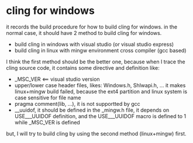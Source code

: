 # cling for windows
it records the build procedure for how to build cling for windows.
in the normal case, it should have 2 method to build cling for windows.
* build cling in windows with visual studio (or visual studio express)
* build cling in linux with mingw environment cross compiler (gcc based)

I think the first method should be the better one, because when I trace the
cling source code, it contains some directive and definition like:
* _MSC_VER <== visual studio version
* upper/lower case header files, likes: Windows.h, Shlwapi.h, ...
  it makes linux+mingw build failed, because the ext4 partition and linux system is case sensitive for file name
* pragma comment(lib, ...),  it is not supportted by gcc
* __uuidof, it should be defined in the _mingw.h file, it depends on USE___UUIDOF definition, and the USE___UUIDOF macro is defined to 1 while _MSC_VER is defined

but, I will try to build cling by using the second method (linux+mingw) first.

